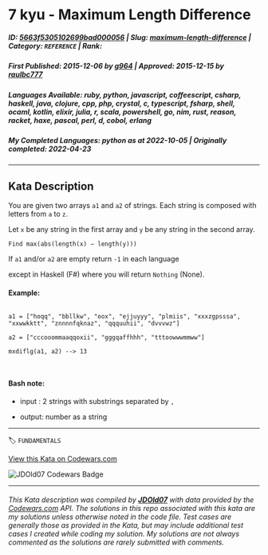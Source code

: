 # 7 kyu - Maximum Length Difference

##### **ID**: [5663f5305102699bad000056](https://www.codewars.com/kata/5663f5305102699bad000056) | **Slug**: [maximum-length-difference](https://www.codewars.com/kata/5663f5305102699bad000056) | **Category**: `REFERENCE` | **Rank**: <span style="color:white">7 kyu</span>

##### **First Published**: 2015-12-06 ***by*** [g964](https://www.codewars.com/users/g964) | **Approved**: 2015-12-15 ***by*** [raulbc777](https://www.codewars.com/users/raulbc777)

##### **Languages Available**: ruby, python, javascript, coffeescript, csharp, haskell, java, clojure, cpp, php, crystal, c, typescript, fsharp, shell, ocaml, kotlin, elixir, julia, r, scala, powershell, go, nim, rust, reason, racket, haxe, pascal, perl, d, cobol, erlang

##### **My Completed Languages**: python ***as at*** 2022-10-05 | **Originally completed**: 2022-04-23

---

## Kata Description


You are given two arrays `a1` and `a2` of strings. Each string is composed with letters from `a` to `z`.

Let `x` be any string in the first array and `y` be any string in the second array. 



  `Find max(abs(length(x) − length(y)))`



If `a1` and/or `a2` are empty return `-1` in each language

except in Haskell (F#) where you will return `Nothing` (None).



#### Example:

```

a1 = ["hoqq", "bbllkw", "oox", "ejjuyyy", "plmiis", "xxxzgpsssa", "xxwwkktt", "znnnnfqknaz", "qqquuhii", "dvvvwz"]

a2 = ["cccooommaaqqoxii", "gggqaffhhh", "tttoowwwmmww"]

mxdiflg(a1, a2) --> 13



```



#### Bash note:

 - input : 2 strings with substrings separated by `,`

 - output: number as a string

---


🏷 `FUNDAMENTALS`


[View this Kata on Codewars.com](https://www.codewars.com/kata/5663f5305102699bad000056)

![](https://www.codewars.com/users/jdold07/badges/large "JDOld07 Codewars Badge")

---

###### *This Kata description was compiled by [**JDOld07**](https://tpstech.dev) with data provided by the [Codewars.com](https://www.codewars.com) API.  The solutions in this repo associated with this kata are my solutions unless otherwise noted in the code file.  Test cases are generally those as provided in the Kata, but may include additional test cases I created while coding my solution.  My solutions are not always commented as the solutions are rarely submitted with comments.*
